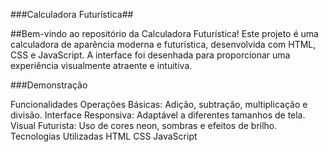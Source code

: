 ###Calculadora Futurística##

##Bem-vindo ao repositório da Calculadora Futurística! Este projeto é uma calculadora de aparência moderna e futurística, desenvolvida com HTML, CSS e JavaScript. A interface foi desenhada para proporcionar uma experiência visualmente atraente e intuitiva.

###Demonstração

Funcionalidades
Operações Básicas: Adição, subtração, multiplicação e divisão.
Interface Responsiva: Adaptável a diferentes tamanhos de tela.
Visual Futurista: Uso de cores neon, sombras e efeitos de brilho.
Tecnologias Utilizadas
HTML
CSS
JavaScript
